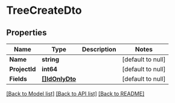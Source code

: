 # TreeCreateDto

## Properties
Name | Type | Description | Notes
------------ | ------------- | ------------- | -------------
**Name** | **string** |  | [default to null]
**ProjectId** | **int64** |  | [default to null]
**Fields** | [**[]IdOnlyDto**](IdOnlyDto.md) |  | [default to null]

[[Back to Model list]](../README.md#documentation-for-models) [[Back to API list]](../README.md#documentation-for-api-endpoints) [[Back to README]](../README.md)

